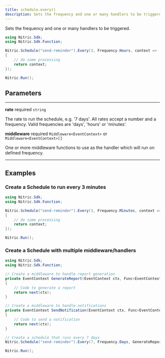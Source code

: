 ```yaml
---
title: schedule.every()
description: Sets the frequency and one or many handlers to be triggered.
---
```


Sets the frequency and one or many handlers to be triggered.

```csharp
using Nitric.Sdk;
using Nitric.Sdk.Function;

Nitric.Schedule("send-reminder").Every(3, Frequency.Hours, context =>
{
    // do some processing
    return context;
});

Nitric.Run();
```

## Parameters

---

**rate** required `string`

The rate to run the schedule, e.g. '7 days'. All rates accept a number and a frequency. Valid frequencies are 'days', 'hours' or 'minutes'.

**middleware** required `Middleware<EventContext>` or `Middleware<EventContext>[]`

One or more middleware functions to use as the handler which will run on defined frequency.

---

## Examples

### Create a Schedule to run every 3 minutes

```csharp
using Nitric.Sdk;
using Nitric.Sdk.Function;

Nitric.Schedule("send-reminder").Every(3, Frequency.Minutes, context =>
{
    // do some processing
    return context;
});

Nitric.Run();
```

### Create a Schedule with multiple middleware/handlers

```csharp
using Nitric.Sdk;
using Nitric.Sdk.Function;

// Create a middleware to handle report generation
private EventContext GenerateReport(EventContext ctx, Func<EventContext, EventContext> next)
{
    // Code to generate a report
    return next(ctx);
}

// Create a middleware to handle notifications
private EventContext SendNotification(EventContext ctx, Func<EventContext, EventContext> next)
{
    // Code to send a notification
    return next(ctx);
}

// Create a schedule that runs every 7 days
Nitric.Schedule("send-reminder").Every(7, Frequency.Days, GenerateReport, SendNotification);

Nitric.Run();
```
